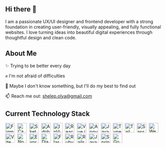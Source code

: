 ## Hi there 👋

I am a passionate UX/UI designer and frontend developer with a strong foundation in creating user-friendly, visually appealing, and fully functional websites. I love turning ideas into beautiful digital experiences through thoughtful design and clean code.

## About Me

✨ Trying to be better every day

✊ I'm not afraid of difficulties

🔭 Maybe I don't know something, but I'll do my best to find out

📫 Reach me out: shelep.olya@gmail.com

## Current Technology Stack
<img src="https://cdn.simpleicons.org/figma/ff7262" alt="Figma" width="30" height="30" /> 
<img src="https://cdn.simpleicons.org/canva/00C4CC" alt="Canva" width="30" height="30" /> 
<img src="https://cdn.simpleicons.org/sketch/f7b500" alt="Sketch" width="30" height="30" /> 
<img src="https://cdn.simpleicons.org/adobexd/ff2bc2" alt="Adobe XD" width="30" height="30" /> 
<img src="https://cdn.simpleicons.org/invision/ff3366" alt="InVision" width="30" height="30" /> 
<img src="https://cdn.simpleicons.org/react/61DAFB" alt="React" width="30" height="30" /> 
<img src="https://cdn.simpleicons.org/vuejs/4fc08d" alt="Vue.js" width="30" height="30" /> 
<img src="https://cdn.simpleicons.org/angular/dd0031" alt="Angular" width="30" height="30" /> 
<img src="https://cdn.simpleicons.org/javascript/F7DF1E" alt="JavaScript" width="30" height="30" /> 
<img src="https://cdn.simpleicons.org/typescript/3178c6" alt="TypeScript" width="30" height="30" /> 
<img src="https://cdn.simpleicons.org/tailwindcss/06B6D4" alt="Tailwind CSS" width="30" height="30" /> 
<img src="https://cdn.simpleicons.org/sass/cc6699" alt="Sass" width="30" height="30" /> 
<img src="https://cdn.simpleicons.org/webpack/8ed6fb" alt="Webpack" width="30" height="30" /> 
<img src="https://cdn.simpleicons.org/vite/646cfc" alt="Vite" width="30" height="30" /> 
<img src="https://cdn.simpleicons.org/node.js/339933" alt="Node.js" width="30" height="30" /> 
<img src="https://cdn.simpleicons.org/express" alt="Express" width="30" height="30" /> 
<img src="https://cdn.simpleicons.org/django/092e20" alt="Django" width="30" height="30" /> 
<img src="https://cdn.simpleicons.org/flask/000000" alt="Flask" width="30" height="30" /> 
<img src="https://cdn.simpleicons.org/ruby/cc342d" alt="Ruby" width="30" height="30" /> 
<img src="https://cdn.simpleicons.org/rails/c90016" alt="Rails" width="30" height="30" /> 
<img src="https://cdn.simpleicons.org/java/007396" alt="Java" width="30" height="30" /> 
<img src="https://cdn.simpleicons.org/spring/6db33f" alt="Spring" width="30" height="30" /> 
<img src="https://cdn.simpleicons.org/go/00ADD8" alt="Go" width="30" height="30" /> 











